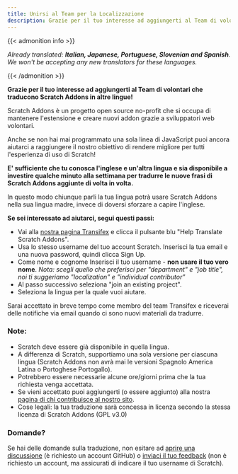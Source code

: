 ```yaml
---
title: Unirsi al Team per la Localizzazione
description: Grazie per il tuo interesse ad aggiungerti al Team di volontari che traducono Scratch Addon in altre lingue! Scratch Addon è un progetto open source no-profit che si occupa di mantenere l'estensione e creare nuovi addon grazie a sviluppatori web volontari.
---
```


{{< admonition info >}}

_Already translated: **Italian, Japanese, Portuguese, Slovenian and Spanish**. We won't be accepting any new translators for these languages._

{{< /admonition >}}

**Grazie per il tuo interesse ad aggiungerti al Team di volontari che traducono Scratch Addons in altre lingue!**

Scratch Addons è un progetto open source no-profit che si occupa di mantenere l'estensione e creare nuovi addon grazie a sviluppatori web volontari.

Anche se non hai mai programmato una sola linea di JavaScript puoi ancora aiutarci a raggiungere il nostro obiettivo di rendere migliore per tutti l'esperienza di uso di Scratch!

**E' sufficiente che tu conosca l'inglese e un'altra lingua e sia disponibile a investire qualche minuto alla settimana per tradurre le nuove frasi di Scratch Addons aggiunte di volta in volta.** 

In questo modo chiunque parli la tua lingua potrà usare Scratch Addons nella sua lingua madre, invece di doversi sforzare a capire l'inglese.

**Se sei interessato ad aiutarci, segui questi passi:**

- Vai alla  [nostra pagina Transifex](https://www.transifex.com/scratch-addons/scratch-addons-extension/) e clicca il pulsante blu "Help Translate Scratch Addons".
- Usa lo stesso username del tuo account Scratch. Inserisci la tua email e una nuova password, quindi clicca Sign Up.
- Come nome e cognome Inserisci il tuo username - **non usare il tuo vero nome**.
_Nota: scegli quello che preferisci per "department" e "job title", noi ti suggeriamo "localization" e "individual contributor"_
- Al passo successivo seleziona "join an existing project".
- Seleziona la lingua per la quale vuoi aiutare.

Sarai accettato in breve tempo come membro del team Transifex e riceverai delle notifiche via email quando ci sono nuovi materiali da tradurre.

### Note:

- Scratch deve essere già disponibile in quella lingua.
- A differenza di Scratch, supportiamo una sola versione per ciascuna lingua (Scratch Addons non avrà mai le versioni Spagnolo America Latina o Portoghese Portogallo).
- Potrebbero essere necessarie alcune ore/giorni prima che la tua richiesta venga accettata.
- Se vieni accettato puoi aggiungerti (o essere aggiunto) alla nostra [pagina di chi contribuisce al nostro sito](https://scratchaddons.com/contributors).
- Cose legali: la tua traduzione sarà concessa in licenza secondo la stessa licenza di Scratch Addons (GPL v3.0)

### Domande?

Se hai delle domande sulla traduzione, non esitare ad [aprire una discussione](https://github.com/ScratchAddons/ScratchAddons/discussions) (è richiesto un account GitHub) o [inviaci il tuo feedback](https://scratchaddons.com/feedback) (non è richiesto un account, ma assicurati di indicare il tuo username di Scratch).
